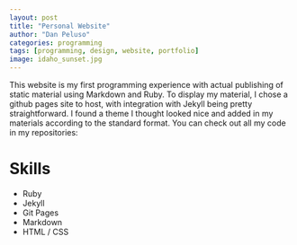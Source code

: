 ```yaml
---
layout: post
title: "Personal Website"
author: "Dan Peluso"
categories: programming
tags: [programming, design, website, portfolio]
image: idaho_sunset.jpg
---
```


This website is my first programming experience with actual publishing of static material using Markdown and Ruby. To display my material, I chose a github pages site to host, with integration with Jekyll being pretty straightforward. I found a theme I thought looked nice and added in my materials according to the standard format. You can check out all my code in my repositories:


# Skills

- Ruby
- Jekyll
- Git Pages
- Markdown
- HTML / CSS
